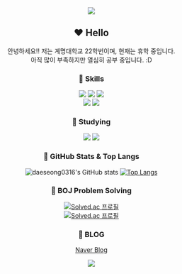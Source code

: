<div align="center">

<img src="https://capsule-render.vercel.app/api?type=blur&color=yellow&height=300&section=header&text=King%20DaeSeong&fontSize=90&fontColor=ff0000"/>

## ❤️ Hello

안녕하세요!! 저는 계명대학교 22학번이며, 현재는 휴학 중입니다.  
아직 많이 부족하지만 열심히 공부 중입니다. :D  

### 🧡 Skills
<img src="https://img.shields.io/badge/c-00599C?style=plastic&logo=c&logoColor=white">
<img src="https://img.shields.io/badge/C++-00599C?style=plastic&logo=cplusplus&logoColor=white"> 
<img src="https://img.shields.io/badge/java-007396?style=plastic&logo=java&logoColor=white">  
<br>
<img src="https://img.shields.io/badge/GitHub-181717?style=plastic&logo=github&logoColor=white">
<img src="https://img.shields.io/badge/MySQL-4479A1?style=plastic&logo=mysql&logoColor=white"/>
<br>

### 💛 Studying
<img src="https://img.shields.io/badge/java-007396?style=plastic&logo=java&logoColor=white">
<img src="https://img.shields.io/badge/Spring-6DB33F?style=plastic&logo=spring&logoColor=white">

### 💚 GitHub Stats & Top Langs
![daeseong0316's GitHub stats](https://github-readme-stats.vercel.app/api?username=daeseong0316&show_icons=true&theme=default)
[![Top Langs](https://github-readme-stats.vercel.app/api/top-langs/?username=daeseong0316&layout=compact&theme=default)](https://github.com/anuraghazra/github-readme-stats)

### 💙 BOJ Problem Solving
[![Solved.ac 프로필](http://mazassumnida.wtf/api/mini/generate_badge?boj=dsh1345)](https://solved.ac/dsh1345)  
[![Solved.ac 프로필](http://mazassumnida.wtf/api/v2/generate_badge?boj=dsh1345)](https://solved.ac/dsh1345)

### 💜 BLOG
[Naver Blog](https://blog.naver.com/dsh1345)

<img src="https://capsule-render.vercel.app/api?type=blur&color=yellow&height=200&section=footer"/>

</div>
